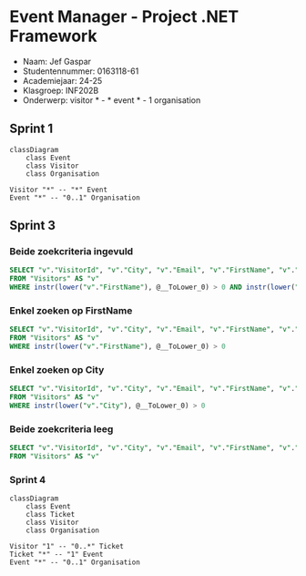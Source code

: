 # Event Manager - Project .NET Framework

* Naam: Jef Gaspar
* Studentennummer: 0163118-61
* Academiejaar: 24-25
* Klasgroep: INF202B
* Onderwerp: visitor * - * event * - 1 organisation

## Sprint 1
```mermaid
classDiagram
    class Event
    class Visitor
    class Organisation
    
Visitor "*" -- "*" Event
Event "*" -- "0..1" Organisation
```


## Sprint 3

### Beide zoekcriteria ingevuld
```sql
SELECT "v"."VisitorId", "v"."City", "v"."Email", "v"."FirstName", "v"."LastName", "v"."PhoneNumber"
FROM "Visitors" AS "v"
WHERE instr(lower("v"."FirstName"), @__ToLower_0) > 0 AND instr(lower("v"."City"), @__ToLower_1) > 0
```

### Enkel zoeken op FirstName
```sql
SELECT "v"."VisitorId", "v"."City", "v"."Email", "v"."FirstName", "v"."LastName", "v"."PhoneNumber"
FROM "Visitors" AS "v"
WHERE instr(lower("v"."FirstName"), @__ToLower_0) > 0
```

### Enkel zoeken op City
```sql
SELECT "v"."VisitorId", "v"."City", "v"."Email", "v"."FirstName", "v"."LastName", "v"."PhoneNumber"
FROM "Visitors" AS "v"
WHERE instr(lower("v"."City"), @__ToLower_0) > 0
```

### Beide zoekcriteria leeg
```sql
SELECT "v"."VisitorId", "v"."City", "v"."Email", "v"."FirstName", "v"."LastName", "v"."PhoneNumber"
FROM "Visitors" AS "v"
```

### Sprint 4 

```mermaid
classDiagram
    class Event
    class Ticket
    class Visitor
    class Organisation
    
Visitor "1" -- "0..*" Ticket
Ticket "*" -- "1" Event
Event "*" -- "0..1" Organisation
```

